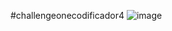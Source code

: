 #challengeonecodificador4
![image](https://user-images.githubusercontent.com/107297935/213308297-719a03d2-3306-4785-bef7-f0b6952042f5.png)



